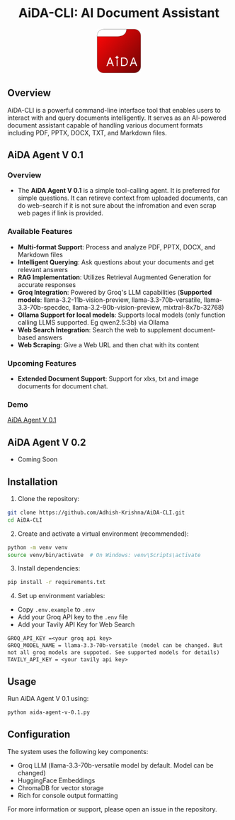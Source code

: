 # <center>AiDA-CLI: AI Document Assistant</center>
<center><img src="./Design/Logo.png" alt="AiDA-CLI Logo" width="100"/></center>

## Overview

AiDA-CLI is a powerful command-line interface tool that enables users to interact with and query documents intelligently. It serves as an AI-powered document assistant capable of handling various document formats including PDF, PPTX, DOCX, TXT, and Markdown files.

## AiDA Agent V 0.1
  ### Overview
  - The **AiDA Agent V 0.1** is a simple tool-calling agent. It is preferred for simple questions. It can retireve context from uploaded documents, can do web-search if it is not sure about the infromation and even scrap web pages if link is provided.
  ### Available Features
  - **Multi-format Support**: Process and analyze PDF, PPTX, DOCX, and Markdown files
  - **Intelligent Querying**: Ask questions about your documents and get relevant answers
  - **RAG Implementation**: Utilizes Retrieval Augmented Generation for accurate responses
  - **Groq Integration**: Powered by Groq's LLM capabilities (**Supported models**: llama-3.2-11b-vision-preview, llama-3.3-70b-versatile, llama-3.3-70b-specdec, llama-3.2-90b-vision-preview, mixtral-8x7b-32768)
  - **Ollama Support for local models**: Supports local models (only function calling LLMS supported. Eg qwen2.5:3b) via Ollama
  - **Web Search Integration**: Search the web to supplement document-based answers
  - **Web Scraping**: Give a Web URL and then chat with its content

  ### Upcoming Features
  - **Extended Document Support**: Support for xlxs, txt and image documents for document chat.

  ### Demo
  [AiDA Agent V 0.1](https://drive.google.com/file/d/1g9o8G1SVEvMtIKhjdWpr5IR5ueAh1weO/view?usp=sharing)

## AiDA Agent V 0.2
  - Coming Soon

## Installation

1. Clone the repository:
```bash
git clone https://github.com/Adhish-Krishna/AiDA-CLI.git
cd AiDA-CLI
```

2. Create and activate a virtual environment (recommended):
```bash
python -m venv venv
source venv/bin/activate  # On Windows: venv\Scripts\activate
```

3. Install dependencies:
```bash
pip install -r requirements.txt
```

4. Set up environment variables:
- Copy `.env.example` to `.env`
- Add your Groq API key to the `.env` file
- Add your Tavily API Key for Web Search
```
GROQ_API_KEY =<your groq api key>
GROQ_MODEL_NAME = llama-3.3-70b-versatile (model can be changed. But not all groq models are suppoted. See supported models for details)
TAVILY_API_KEY = <your tavily api key>
```

## Usage

Run AiDA Agent V 0.1 using:
```bash
python aida-agent-v-0.1.py
```

## Configuration

The system uses the following key components:
- Groq LLM (llama-3.3-70b-versatile model by default. Model can be changed)
- HuggingFace Embeddings
- ChromaDB for vector storage
- Rich for console output formatting



For more information or support, please open an issue in the repository.